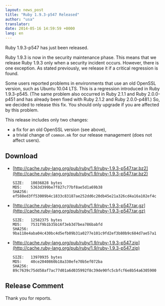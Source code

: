 ```yaml
---
layout: news_post
title: "Ruby 1.9.3-p547 Released"
author: "usa"
translator:
date: 2014-05-16 14:59:59 +0000
lang: en
---
```


Ruby 1.9.3-p547 has just been released.

Ruby 1.9.3 is now in the security maintenance phase.
This means that we release Ruby 1.9.3 only when a security incident occurs.
However, there is one exception.
As stated previously, we release it if a critical regression is found.

Some users reported problems in environments that use an old OpenSSL version,
such as Ubuntu 10.04 LTS.
This is a regression introduced in Ruby 1.9.3-p545.
(The same problem also occurred in Ruby 2.1.1 and Ruby 2.0.0-p451 and has
already been fixed with Ruby 2.1.2 and Ruby 2.0.0-p481.)
So, we decided to release this fix.
You should only upgrade if you are affected by this problem.

This release includes only two changes:

* a fix for an old OpenSSL version (see above),
* a trivial change of `common.mk` for our release management (does not affect users).

## Download

* [http://cache.ruby-lang.org/pub/ruby/1.9/ruby-1.9.3-p547.tar.bz2](http://cache.ruby-lang.org/pub/ruby/1.9/ruby-1.9.3-p547.tar.bz2)

      SIZE:   10036828 bytes
      MD5:    5363d399be7f827c77bf8ae5d1a69b38
      SHA256: ef588ed3ff53009b4c1833c83187ae252dd6c20db45e21a326cd4a16a102ef4c

* [http://cache.ruby-lang.org/pub/ruby/1.9/ruby-1.9.3-p547.tar.gz](http://cache.ruby-lang.org/pub/ruby/1.9/ruby-1.9.3-p547.tar.gz)

      SIZE:   12582375 bytes
      MD5:    7531f9b1b35b16f3eb3d7bea786babfd
      SHA256: 9ba118e4aba04c430bc4d5efb09b31a0277e101c9fd2ef3b80b9c684d7ae57a1

* [http://cache.ruby-lang.org/pub/ruby/1.9/ruby-1.9.3-p547.zip](http://cache.ruby-lang.org/pub/ruby/1.9/ruby-1.9.3-p547.zip)

      SIZE:   13970935 bytes
      MD5:    40ce2040860b18a330efe70b5ef072ba
      SHA256: 89c7639c75dd58af7ac77d01a6d035992f8c39de90fc5cbfcf6e8b54a6305900

## Release Comment

Thank you for reports.

